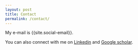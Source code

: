 ```yaml
---
layout: post
title: Contact
permalink: /contact/
---
```


My e-mail is {{site.social-email}}.

You can also connect with me on [Linkedin](https://www.linkedin.com/in/mishra-amish/) and [Google scholar](https://scholar.google.com/citations?hl=en&user=Ed_qwXsAAAAJ).

